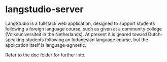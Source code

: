 # langstudio-server

LangStudio is a fullstack web application, designed to support students following a foreign language course, such as given at a community college (Volksuniversiteit in the Netherlands). At present it is geared toward Dutch-speaking students following an Indonesian language course, but the application itself is language-agnostic.

Refer to the doc folder for further info.


